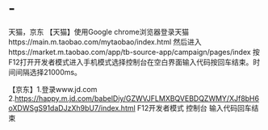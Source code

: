 # -
天猫，京东
【天猫】使用Google chrome浏览器登录天猫https://main.m.taobao.com/mytaobao/index.html 
然后进入https://market.m.taobao.com/app/tb-source-app/campaign/pages/index
按F12打开开发者模式进入手机模式选择控制台在空白界面输入代码按回车结束。时间间隔选择21000ms。

【京东】1.登录www.jd.com
2.https://happy.m.jd.com/babelDiy/GZWVJFLMXBQVEBDQZWMY/XJf8bH6oXDWSgS91daDJzXh9bU7/index.html
F12开发者模式 控制台 输入代码回车结束
